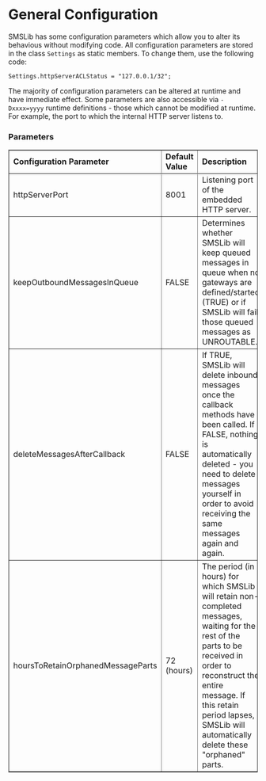 # General Configuration

SMSLib has some configuration parameters which allow you to alter its behavious without modifying code. All configuration parameters are stored in the class `Settings` as static members. To change them, use the following code:

```
Settings.httpServerACLStatus = "127.0.0.1/32";
```

The majority of configuration parameters can be altered at runtime and have immediate effect. Some parameters are also accessible via `-Dxxxx=yyyy` runtime definitions - those which cannot be modified at runtime. For example, the port to which the internal HTTP server listens to.

### Parameters

<table border='1'>
<tr>
	<td><b>Configuration Parameter</b></td>
	<td><b>Default Value</b></td>
	<td><b>Description</b></td>
	<td><b>Runtime option</b></td>
<tr>
<tr>
	<td>httpServerPort</td>
	<td>8001</td>
	<td>Listening port of the embedded HTTP server.</td>
	<td>-Dsmslib.httpserver.port=8888</td>
</tr>
<tr>
	<td>keepOutboundMessagesInQueue</td>
	<td>FALSE</td>
	<td>Determines whether SMSLib will keep queued messages in queue when no gateways are defined/started (TRUE) or if SMSLib will fail those queued messages as UNROUTABLE.</td>
	<td>N/A</td>
</tr>
<tr>
	<td>deleteMessagesAfterCallback</td>
	<td>FALSE</td>
	<td>If TRUE, SMSLib will delete inbound messages once the callback methods have been called. If FALSE, nothing is automatically deleted - you need to delete messages yourself in order to avoid receiving the same messages again and again.</td>
	<td>N/A</td>
</tr>
<tr>
	<td>hoursToRetainOrphanedMessageParts</td>
	<td>72 (hours)</td>
	<td>The period (in hours) for which SMSLib will retain non-completed messages, waiting for the rest of the parts to be received in order to reconstruct the entire message. If this retain period lapses, SMSLib will automatically delete these "orphaned" parts. </td>
	<td>N/A</td>
</tr>
</table>
